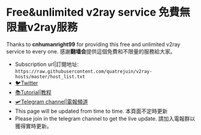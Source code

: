 # Free&unlimited v2ray service 免費無限量v2ray服務
Thanks to **cnhumanright99** for providing this free and unlimited v2ray service to every one. 
感謝**翻墙会**提供這個免費和不限量的服務給大家。
* Subscription url|訂閱地址: `https://raw.githubusercontent.com/quatrejuin/v2ray-hosts/master/host_list.txt`
* [🐦Twitter](https://twitter.com/gfw_die_ccp_die)
* [📚Tutorial|教程](https://telegra.ph/cdpfanqianghui-11-22)
* [🛩️Telegram channel|電報頻道](https://t.me/cnhumanright99)
* This page will be updated from time to time. 本頁面不定時更新
* Please join in the telegram channel to get the live update.  請加入電報群以獲得實時更新。
